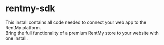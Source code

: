 # rentmy-sdk

This install contains all code needed to connect your web app to the RentMy platform.  
Bring the full functionality of a premium RentMy store to your website with one install.
